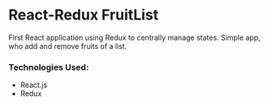 # React-Redux FruitList

First React application using Redux to centrally manage states. Simple app, who add and remove fruits of a list.

### Technologies Used:

- React.js
- Redux
